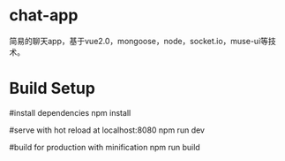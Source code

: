 # chat-app
简易的聊天app，基于vue2.0，mongoose，node，socket.io，muse-ui等技术。

# Build Setup

#install dependencies
npm install

#serve with hot reload at localhost:8080
npm run dev

#build for production with minification
npm run build
